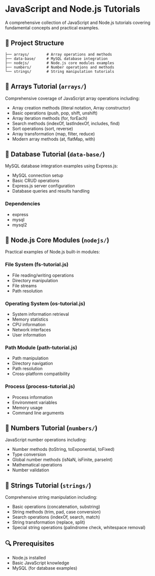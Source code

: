 # JavaScript and Node.js Tutorials

A comprehensive collection of JavaScript and Node.js tutorials covering fundamental concepts and practical examples.

## 📁 Project Structure

```
├── arrays/        # Array operations and methods
├── data-base/     # MySQL database integration
├── nodejs/        # Node.js core modules examples
├── numbers/       # Number operations and methods
└── strings/       # String manipulation tutorials
```

## 🔄 Arrays Tutorial (`arrays/`)

Comprehensive coverage of JavaScript array operations including:

- Array creation methods (literal notation, Array constructor)
- Basic operations (push, pop, shift, unshift)
- Array iteration methods (for, forEach)
- Search methods (indexOf, lastIndexOf, includes, find)
- Sort operations (sort, reverse)
- Array transformation (map, filter, reduce)
- Modern array methods (at, flatMap, with)

## 💾 Database Tutorial (`data-base/`)

MySQL database integration examples using Express.js:

- MySQL connection setup
- Basic CRUD operations
- Express.js server configuration
- Database queries and results handling

### Dependencies
- express
- mysql
- mysql2

## 🔧 Node.js Core Modules (`nodejs/`)

Practical examples of Node.js built-in modules:

### File System (fs-tutorial.js)
- File reading/writing operations
- Directory manipulation
- File streams
- Path resolution

### Operating System (os-tutorial.js)
- System information retrieval
- Memory statistics
- CPU information
- Network interfaces
- User information

### Path Module (path-tutorial.js)
- Path manipulation
- Directory navigation
- Path resolution
- Cross-platform compatibility

### Process (process-tutorial.js)
- Process information
- Environment variables
- Memory usage
- Command line arguments

## 🔢 Numbers Tutorial (`numbers/`)

JavaScript number operations including:

- Number methods (toString, toExponential, toFixed)
- Type conversion
- Global number methods (isNaN, isFinite, parseInt)
- Mathematical operations
- Number validation

## 📝 Strings Tutorial (`strings/`)

Comprehensive string manipulation including:

- Basic operations (concatenation, substring)
- String methods (trim, pad, case conversion)
- Search operations (indexOf, search, match)
- String transformation (replace, split)
- Special string operations (palindrome check, whitespace removal)

## 🔍 Prerequisites

- Node.js installed
- Basic JavaScript knowledge
- MySQL (for database examples)

